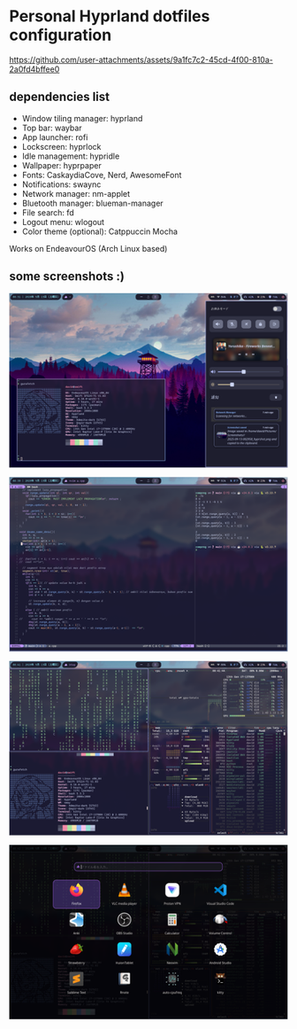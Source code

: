 # Personal Hyprland dotfiles configuration
https://github.com/user-attachments/assets/9a1fc7c2-45cd-4f00-810a-2a0fd4bffee0

## dependencies list
- Window tiling manager: hyprland 
- Top bar: waybar
- App launcher: rofi
- Lockscreen: hyprlock 
- Idle management: hypridle
- Wallpaper: hyprpaper
- Fonts: CaskaydiaCove, Nerd, AwesomeFont
- Notifications: swaync
- Network manager: nm-applet
- Bluetooth manager: blueman-manager
- File search: fd
- Logout menu: wlogout
- Color theme (optional): Catppuccin Mocha

Works on EndeavourOS (Arch Linux based)

## some screenshots :)
![Swaync](assets/swaync.png)

![Neovim](assets/neovim.png)

![Cmatrix, Btop, and Gurafetch](assets/btop.png)

![Rofi](assets/rofi.png)


